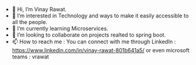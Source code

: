 - 👋 Hi, I’m Vinay Rawat.
- 👀 I’m interested in Technology and ways to make it easily accessible to all the people. 
- 🌱 I’m currently learning Microservices.
- 💞️ I’m looking to collaborate on projects realted to spring boot. 
- 📫 How to reach me : You can connect with me through LinkedIn : https://www.linkedin.com/in/vinay-rawat-801b641a5/ or even microsoft teams : vrawat

<!---
vinay-rawat-ptc/vinay-rawat-ptc is a ✨ special ✨ repository because its `README.md` (this file) appears on your GitHub profile.
You can click the Preview link to take a look at your changes.
--->
